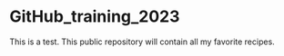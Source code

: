 # GitHub_training_2023
This is a test. This public repository will contain all my favorite recipes.

